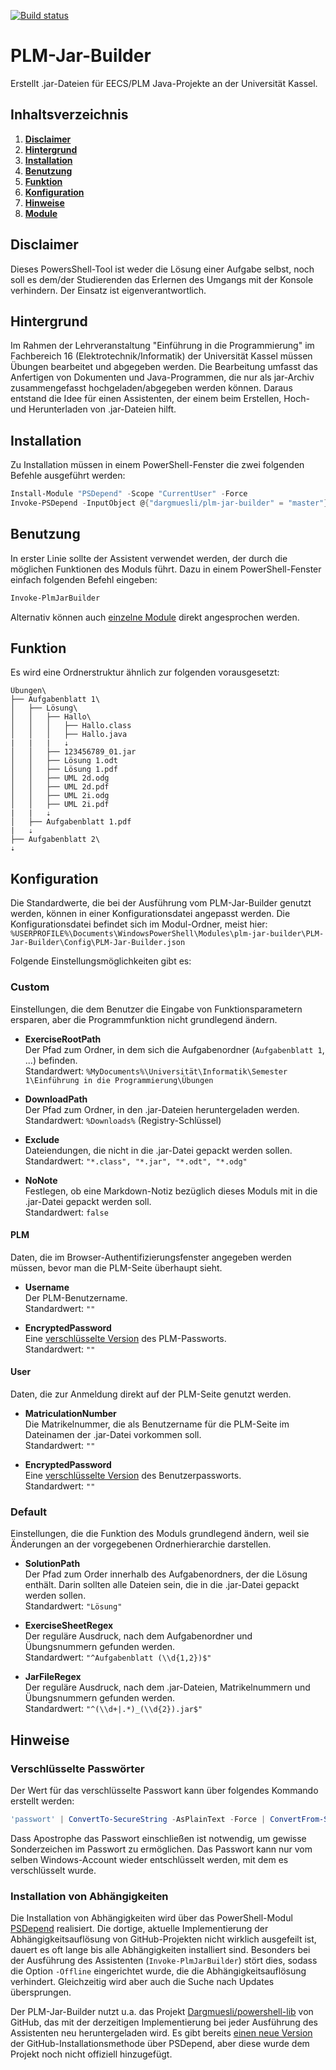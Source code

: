 [![Build status](https://ci.appveyor.com/api/projects/status/ba8i29gqp62lw4rp/branch/master?svg=true)](https://ci.appveyor.com/project/Dargmuesli/plm-jar-builder/branch/master)

# PLM-Jar-Builder
Erstellt .jar-Dateien für EECS/PLM Java-Projekte an der Universität Kassel.

## Inhaltsverzeichnis
1. **[Disclaimer](#Disclaimer)**
2. **[Hintergrund](#Background)**
3. **[Installation](#Installation)**
4. **[Benutzung](#Usage)**
5. **[Funktion](#Functionality)**
6. **[Konfiguration](#Configuration)**
7. **[Hinweise](#Hints)**
8. **[Module](#Modules)**

<a name="Disclaimer"></a>

## Disclaimer
Dieses PowersShell-Tool ist weder die Lösung einer Aufgabe selbst, noch soll es dem/der Studierenden das Erlernen des Umgangs mit der Konsole verhindern. Der Einsatz ist eigenverantwortlich.

<a name="Background"></a>

## Hintergrund
Im Rahmen der Lehrveranstaltung "Einführung in die Programmierung" im Fachbereich 16 (Elektrotechnik/Informatik) der Universität Kassel müssen Übungen bearbeitet und abgegeben werden.
Die Bearbeitung umfasst das Anfertigen von Dokumenten und Java-Programmen, die nur als jar-Archiv zusammengefasst hochgeladen/abgegeben werden können.
Daraus entstand die Idee für einen Assistenten, der einem beim Erstellen, Hoch- und Herunterladen von .jar-Dateien hilft.

<a name="Installation"></a>

## Installation
Zu Installation müssen in einem PowerShell-Fenster die zwei folgenden Befehle ausgeführt werden:

```PowerShell
Install-Module "PSDepend" -Scope "CurrentUser" -Force
Invoke-PSDepend -InputObject @{"dargmuesli/plm-jar-builder" = "master"} -Install -Force
```

<a name="Usage"></a>

## Benutzung
In erster Linie sollte der Assistent verwendet werden, der durch die möglichen Funktionen des Moduls führt.
Dazu in einem PowerShell-Fenster einfach folgenden Befehl eingeben:

```PowerShell
Invoke-PlmJarBuilder
```

Alternativ können auch [einzelne Module](#Module) direkt angesprochen werden.

<a name="Functionality"></a>

## Funktion
Es wird eine Ordnerstruktur ähnlich zur folgenden vorausgesetzt:

```
Übungen\
├── Aufgabenblatt 1\
│   ├── Lösung\
│   │   ├── Hallo\
│   │   │   ├── Hallo.class
│   │   │   ├── Hallo.java
|   |   |   ⇣
│   │   ├── 123456789_01.jar
│   │   ├── Lösung 1.odt
│   │   ├── Lösung 1.pdf
│   │   ├── UML 2d.odg
│   │   ├── UML 2d.pdf
│   │   ├── UML 2i.odg
│   │   ├── UML 2i.pdf
|   |   ⇣
│   ├── Aufgabenblatt 1.pdf
|   ⇣
├── Aufgabenblatt 2\
⇣
```

<a name="Configuration"></a>

## Konfiguration
Die Standardwerte, die bei der Ausführung vom PLM-Jar-Builder genutzt werden, können in einer Konfigurationsdatei angepasst werden.
Die Konfigurationsdatei befindet sich im Modul-Ordner, meist hier: `%USERPROFILE%\Documents\WindowsPowerShell\Modules\plm-jar-builder\PLM-Jar-Builder\Config\PLM-Jar-Builder.json`

Folgende Einstellungsmöglichkeiten gibt es:


### Custom
Einstellungen, die dem Benutzer die Eingabe von Funktionsparametern ersparen, aber die Programmfunktion nicht grundlegend ändern.

- **ExerciseRootPath**  
Der Pfad zum Ordner, in dem sich die Aufgabenordner (`Aufgabenblatt 1`, ...) befinden.  
Standardwert: `%MyDocuments%\Universität\Informatik\Semester 1\Einführung in die Programmierung\Übungen`

- **DownloadPath**  
Der Pfad zum Ordner, in den .jar-Dateien heruntergeladen werden.  
Standardwert: `%Downloads%` (Registry-Schlüssel)

- **Exclude**  
Dateiendungen, die nicht in die .jar-Datei gepackt werden sollen.  
Standardwert: `"*.class", "*.jar", "*.odt", "*.odg"`

- **NoNote**  
Festlegen, ob eine Markdown-Notiz bezüglich dieses Moduls mit in die .jar-Datei gepackt werden soll.  
Standardwert: `false`


#### PLM
Daten, die im Browser-Authentifizierungsfenster angegeben werden müssen, bevor man die PLM-Seite überhaupt sieht.

- **Username**  
Der PLM-Benutzername.  
Standardwert: `""`

- **EncryptedPassword**  
Eine [verschlüsselte Version](#Verschlüsselte%20Passwörter) des PLM-Passworts.  
Standardwert: `""`


#### User
Daten, die zur Anmeldung direkt auf der PLM-Seite genutzt werden.

- **MatriculationNumber**  
Die Matrikelnummer, die als Benutzername für die PLM-Seite im Dateinamen der .jar-Datei vorkommen soll.  
Standardwert: `""`

- **EncryptedPassword**  
Eine [verschlüsselte Version](#Verschlüsselte%20Passwörter) des Benutzerpassworts.  
Standardwert: `""`


### Default
Einstellungen, die die Funktion des Moduls grundlegend ändern, weil sie Änderungen an der vorgegebenen Ordnerhierarchie darstellen.

- **SolutionPath**  
Der Pfad zum Order innerhalb des Aufgabenordners, der die Lösung enthält.
Darin sollten alle Dateien sein, die in die .jar-Datei gepackt werden sollen.  
Standardwert: `"Lösung"`

- **ExerciseSheetRegex**  
Der reguläre Ausdruck, nach dem Aufgabenordner und Übungsnummern gefunden werden.  
Standardwert: `"^Aufgabenblatt (\\d{1,2})$"`

- **JarFileRegex**  
Der reguläre Ausdruck, nach dem .jar-Dateien, Matrikelnummern und Übungsnummern gefunden werden.  
Standardwert: `"^(\\d+|.*)_(\\d{2}).jar$"`

<a name="Hints"></a>

## Hinweise

### Verschlüsselte Passwörter
Der Wert für das verschlüsselte Passwort kann über folgendes Kommando erstellt werden:

```PowerShell
'passwort' | ConvertTo-SecureString -AsPlainText -Force | ConvertFrom-SecureString
```

Dass Apostrophe das Passwort einschließen ist notwendig, um gewisse Sonderzeichen im Passwort zu ermöglichen.
Das Passwort kann nur vom selben Windows-Account wieder entschlüsselt werden, mit dem es verschlüsselt wurde.


### Installation von Abhängigkeiten
Die Installation von Abhängigkeiten wird über das PowerShell-Modul [PSDepend](https://github.com/RamblingCookieMonster/PSDepend) realisiert. Die dortige, aktuelle Implementierung der Abhängigkeitsauflösung von GitHub-Projekten nicht wirklich ausgefeilt ist, dauert es oft lange bis alle Abhängigkeiten installiert sind. Besonders bei der Ausführung des Assistenten (`Invoke-PlmJarBuilder`) stört dies, sodass die Option `-Offline` eingerichtet wurde, die die Abhängigkeitsauflösung verhindert. Gleichzeitig wird aber auch die Suche nach Updates übersprungen.

Der PLM-Jar-Builder nutzt u.a. das Projekt [Dargmuesli/powershell-lib](https://github.com/Dargmuesli/powershell-lib) von GitHub, das mit der derzeitigen Implementierung bei jeder Ausführung des Assistenten neu heruntergeladen wird. Es gibt bereits [einen neue Version](https://github.com/RamblingCookieMonster/PSDepend/pull/46) der GitHub-Installationsmethode über PSDepend, aber diese wurde dem Projekt noch nicht offiziell hinzugefügt.

<a name="Modules"></a>
